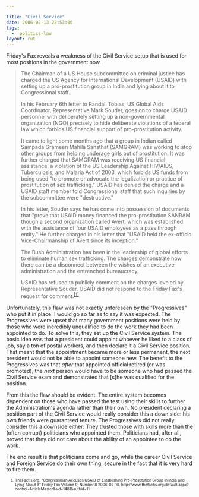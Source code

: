 ```yaml
---

title: "Civil Service"
date: 2006-02-13 22:53:00
tags:
  -  politics-law
layout: rut
---
```


<p>Friday's Fax reveals a weakness of the Civil Service setup that is used for most positions in the government now.</p>  <blockquote><p>The Chairman of a US House subcommittee on criminal justice has charged the US Agency for International Development (USAID) with setting up a pro-prostitution group in India and lying about it to Congressional staff.</p><p>In his February 6th letter to Randall Tobias, US Global Aids Coordinator, Representative Mark Souder, goes on to charge USAID personnel with deliberately setting up a non-governmental organization (NGO) precisely to hide deliberate violations of a federal law which forbids US financial support of pro-prostitution activity.</p><p>It came to light some months ago that a group in Indian called Sampada Grameen Mahila Sansthat (SAMGRAM) was working to stop other groups from helping underage girls out of prostitution. It was further charged that SAMGRAM was receiving US financial assistance, a violation of the US Leadership Against HIV/AIDS, Tuberculosis, and Malaria Act of 2003, which forbids US funds from being used "to promote or advocate the legalization or practice of prostitution of sex trafficking." USAID has denied the charge and a USAID staff member told Congressional staff that such inquiries by the subcommittee were "destructive."</p><p>In his letter, Souder says he has come into possession of documents that "prove that USAID money financed the pro-prostitution SANRAM though a second organization called Avert, which was established with the assistance of four USAID employees as a pass through entity." He further charged in his letter that "USAID held the ex-officio Vice-Chairmanship of Avert since its inception."</p><p>The Bush Administration has been in the leadership of global efforts to eliminate human sex trafficking. The charges demonstrate how there can be a disconnect between the wishes of an executive administration and the entrenched bureaucracy.</p><p>USAID has refused to publicly comment on the charges leveled by Representative Souder. USAID did not respond to the Friday Fax's request for comment.<sup><a href="http://www.thefactis.org/default.aspx?control=ArticleMaster&aid=1481&authid=11" title="Congressman Accuses USAID of Establishing Pro-Prostitution Group in India and Lying About It">[1]</a></sup></p></blockquote>  <p>Unfortunately, this flaw was not exactly unforeseen by the "Progressives" who put it in place.  I would go so far as to say it was expected.  The Progressives were upset that many government positions were held by those who were incredibly unqualified to do the work they had been appointed to do.  To solve this, they set up the Civil Service system.  The basic idea was that a president could appoint whoever he liked to a class of job, say a ton of postal workers, and then declare it a Civil Service position. That meant that the appointment became more or less permanent, the next president would not be able to appoint someone new. The benefit to the Progressives was that <em>after</em> that appointed official retired (or was promoted), the <em>next</em> person would have to be someone who had passed the Civil Service exam and demonstrated that [s]he was qualified for the position.</p>  <p>From this the flaw should be evident.  The entire system becomes dependent on those who have passed the test using their skills to further the Administration's agenda rather than their own. No president declaring a position part of the Civil Service would really consider this a down side: his own friends were guaranteed tenure.  The Progressives did not really consider this a downside either: They trusted those with skills more than the (often corrupt) politicians who appointed them.  Politicians had, after all, proved that they did not care about the ability of an appointee to do the work.</p>  <p>The end result is that politicians come and go, while the career Civil Service and Foreign Service do their own thing, secure in the fact that it is very hard to fire them.</p>  <ol><font size="-2"><li><font size="-2">TheFactIs.org.  "Congressman Accuses USAID of Establishing Pro-Prostitution Group in India and Lying About It" Friday Fax Volume 9, Number 8 2006-02-10. http://www.thefactis.org/default.aspx?control=ArticleMaster&aid=1481&authid=11 </font></li></font></ol>

